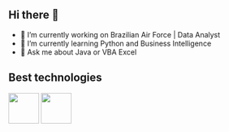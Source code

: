 ## Hi there 👋

- 🔭 I’m currently working on Brazilian Air Force | Data Analyst
- 🌱 I’m currently learning Python and Business Intelligence 
- 💬 Ask me about Java or VBA Excel

## Best technologies 
<div>
  <img src="https://cdn.jsdelivr.net/gh/devicons/devicon@latest/icons/java/java-original.svg" width="60"/>   
  <img src="https://cdn.jsdelivr.net/gh/devicons/devicon@latest/icons/python/python-original.svg" width="60"/
</div>

